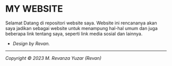 # MY WEBSITE

Selamat Datang di repositori website saya. Website ini rencananya akan saya jadikan sebagai website untuk menampung hal-hal umum dan juga beberapa link tentang saya, seperti link media sosial dan lainnya.

- *Design by Revan.*

-----
*Copyright © 2023 M. Revanza Yuzar (Revan)*